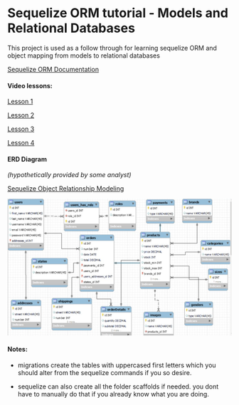 # Sequelize ORM tutorial - Models and Relational Databases

This project is used as a follow through for learning sequelize ORM and object mapping from models to relational databases

[Sequelize ORM Documentation](https://sequelize.org/master/)


#### Video lessons:

[Lesson 1](https://drive.google.com/file/d/1lpKHwuwbRji0lF4mPTIxSBdf83AtkKOL/view)

[Lesson 2](https://drive.google.com/file/d/16HNXrSqS5B5g72pXemGtt1akEZ2coTmJ/view)

[Lesson 3](https://drive.google.com/file/d/1s2FStbqSgLakE0eYN7k4ymjly8dYWnTU/view)

[Lesson 4](https://drive.google.com/file/d/1UJIsKReaMKoHvM5HkVnMuDQXbA8aN-Ix/view)

#### ERD Diagram 
*(hypothetically provided by some analyst)*

[Sequelize Object Relationship Modeling](https://sequelize.org/master/manual/assocs.html)

![Alt text](ERD.PNG "Title")

#### Notes:

- migrations create the tables with uppercased first letters which you should alter from the sequelize commands if you so desire.

- sequelize can also create all the folder scaffolds if needed. you dont have to manually do that if you already know what you are doing.



